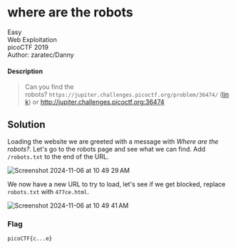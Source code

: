 # where are the robots
Easy\
Web Exploitation\
picoCTF 2019\
Author: zaratec/Danny
#### Description
> Can you find the robots? `https://jupiter.challenges.picoctf.org/problem/36474/` ([link](https://jupiter.challenges.picoctf.org/problem/36474/)) or http://jupiter.challenges.picoctf.org:36474
## Solution
Loading the website we are greeted with a message with _Where are the robots?_.  Let's go to the robots page and see what we can find.  Add `/robots.txt` to the end of the URL.

![Screenshot 2024-11-06 at 10 49 29 AM](https://github.com/user-attachments/assets/0255c9d1-0e8f-4bf0-b652-839f93f385c9)

We now have a new URL to try to load, let's see if we get blocked, replace `robots.txt` with `477ce.html`.

![Screenshot 2024-11-06 at 10 49 41 AM](https://github.com/user-attachments/assets/c84536e9-877c-4edb-9827-67eb4333829d)

### Flag
`picoCTF{c...e}`
